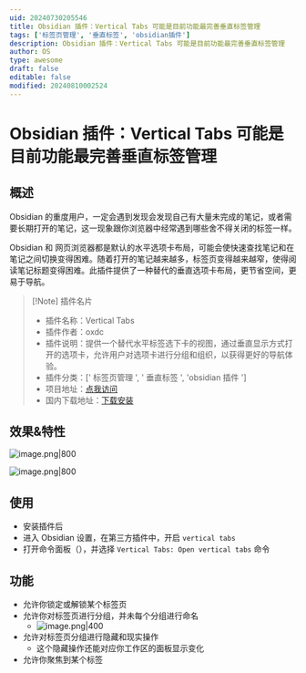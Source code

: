 ```yaml
---
uid: 20240730205546
title: Obsidian 插件：Vertical Tabs 可能是目前功能最完善垂直标签管理
tags: ['标签页管理', '垂直标签', 'obsidian插件']
description: Obsidian 插件：Vertical Tabs 可能是目前功能最完善垂直标签管理
author: OS
type: awesome
draft: false
editable: false
modified: 20240810002524
---
```


# Obsidian 插件：Vertical Tabs 可能是目前功能最完善垂直标签管理

## 概述

Obsidian 的重度用户，一定会遇到发现会发现自己有大量未完成的笔记，或者需要长期打开的笔记，这一现象跟你浏览器中经常遇到哪些舍不得关闭的标签一样。

Obsidian 和 网页浏览器都是默认的水平选项卡布局，可能会使快速查找笔记和在笔记之间切换变得困难。随着打开的笔记越来越多，标签页变得越来越窄，使得阅读笔记标题变得困难。此插件提供了一种替代的垂直选项卡布局，更节省空间，更易于导航。

> [!Note] 插件名片
> - 插件名称：Vertical Tabs
> - 插件作者：oxdc
> - 插件说明：提供一个替代水平标签选下卡的视图，通过垂直显示方式打开的选项卡，允许用户对选项卡进行分组和组织，以获得更好的导航体验。
> - 插件分类：[' 标签页管理 ', ' 垂直标签 ', 'obsidian 插件 ']
> - 项目地址：[点我访问](https://github.com/oxdc/obsidian-vertical-tabs)
> - 国内下载地址：[下载安装](https://pkmer.cn/products/plugin/pluginMarket/?vertical-tabs)

## 效果&特性

![image.png|800](https://cdn.pkmer.cn/images/20240808232329.png!pkmer)

![image.png|800](https://cdn.pkmer.cn/images/20240808232449.png!pkmer)

## 使用

- 安装插件后
- 进入 Obsidian 设置，在第三方插件中，开启 `vertical tabs`
- 打开命令面板（），并选择 `Vertical Tabs: Open vertical tabs` 命令

## 功能

- 允许你锁定或解锁某个标签页
- 允许你对标签页进行分组，并未每个分组进行命名
	- ![image.png|400](https://cdn.pkmer.cn/images/20240808232929.png!pkmer)
- 允许对标签页分组进行隐藏和现实操作
	- 这个隐藏操作还能对应你工作区的面板显示变化
- 允许你聚焦到某个标签


